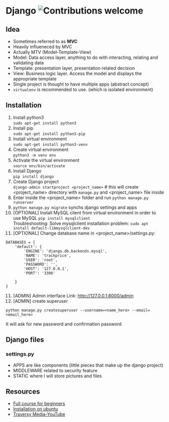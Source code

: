 # Django  ![Contributions welcome](https://img.shields.io/badge/contributions-welcome-orange.svg)

## Idea
- Sometimes referred to as **MVC**
- Heavily influeneced by MVC
- Actually MTV (Model-Template-View)
- Model: Data access layer, anything to do with interacting, relating and validating data
- Template: presentation layer, presentation related decision
- View: Business logic layer. Access the model and displays the appropriate template
- Single project is thought to have multiple apps (abstract concept)
- `virtualenv` is recommended to use. (which is isolated environment)

## Installation
1. Install python3 <br />
`sudo apt-get install python3`
2. Install pip <br />
`sudo apt-get install python3-pip`
3. Install virtual environment <br />
`sudo apt-get install python3-venv`
4. Create virtual environment <br />
`python3 -m venv env` 
5. Activate the virtual environment <br />
`source env/bin/activate`
6. Install Django <br />
`pip install django`
7. Create Django project <br />
`django-admin startproject <project_name>` # this will create <project_name> directory with `manage.py` and <project_name> file inside 
8. Enter inside the <project_name> folder and run `python manage.py runserver`
9. `python manage.py migrate` synchs django settings and apps
10. [OPTIONAL] Install MySQL client from virtual environment in order to use MySQL `pip install mysqlclient` <br />
Troubleshooting:
Solve mysqlclient installation problem: `sudo apt install default-libmysqlclient-dev`
11. [OPTIONAL] Change database name in <project_name>/settings.py:
```
DATABASES = {
    'default': {
        'ENGINE': 'django.db.backends.mysql',
        'NAME': 'trackprice',
        'USER': 'root',
        'PASSWORD': '',
        'HOST': '127.0.0.1',
        'PORT': '3306'

    }
}
```
11. [ADMIN] Admin interface Link: http://127.0.0.1:8000/admin
12. [ADMIN] create superuser
```
python manage.py createsuperuser --username=<name_here> --email=<email_here>
```
It will ask for new password and confirmation password

 
## Django files
### settings.py
- APPS are like components (little pieces that make up the django project)
- MIDDLEWARE related to security feature
- STATIC where I will store pictures and files



## Resources
- [Full course for beginners](https://youtu.be/F5mRW0jo-U4)
- [Installation on ubuntu](https://youtu.be/mqlCk_WCK2E)
- [Traversy Media-YouTube](https://youtu.be/D6esTdOLXh4)
